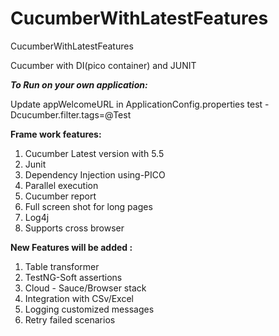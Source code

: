 # CucumberWithLatestFeatures
CucumberWithLatestFeatures

Cucumber with DI(pico container) and JUNIT

**_To Run on your own application:_**

Update appWelcomeURL in ApplicationConfig.properties
test -Dcucumber.filter.tags=@Test

**Frame work features:**

1. Cucumber Latest version with 5.5
2. Junit
3. Dependency Injection using-PICO
4. Parallel execution
5. Cucumber report
6. Full screen shot for long pages
7. Log4j 
8. Supports cross browser 



**New Features will be added :**

1. Table transformer
2. TestNG-Soft assertions
3. Cloud - Sauce/Browser stack 
4. Integration with CSv/Excel
5. Logging customized messages
6. Retry failed scenarios 
